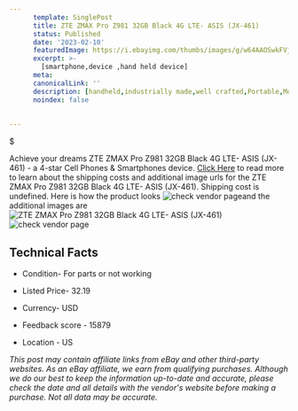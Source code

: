 ```yaml
---
      template: SinglePost
      title: ZTE ZMAX Pro Z981 32GB Black 4G LTE- ASIS (JX-461)
      status: Published
      date: '2023-02-10'
      featuredImage: https://i.ebayimg.com/thumbs/images/g/w64AAOSwkFVjnJm3/s-l225.jpg
      excerpt: >-
        [smartphone,device ,hand held device]
      meta:
      canonicalLink: ''
      description: [handheld,industrially made,well crafted,Portable,Mobile,Compact,Convenient,Lightweight,Maneuverable,Man-portable,Miniature,Carriable,Hand-held,Light,Holdable,Transportable,Mobile device,Pocket-sized,On-the-go,Wireless,Cordless,Compact size,Convenient size, smartphone,device ,hand held device]
      noindex: false
        
        
---
```

$

Achieve your dreams ZTE ZMAX Pro Z981 32GB Black 4G LTE- ASIS (JX-461) - a 4-star Cell Phones & Smartphones device. [Click Here](https://www.ebay.com/itm/144859303198?hash=item21ba498d1e%3Ag%3Aw64AAOSwkFVjnJm3&mkevt=1&mkcid=1&mkrid=711-53200-19255-0&campid=%253CePNCampaignId%253E&customid=%253CreferenceId%253E&toolid=10049) to read more to learn about the shipping costs and additional image urls for the ZTE ZMAX Pro Z981 32GB Black 4G LTE- ASIS (JX-461). Shipping cost is undefined. Here is how the product looks ![check vendor page](https://i.ebayimg.com/thumbs/images/g/w64AAOSwkFVjnJm3/s-l225.jpg)and the additional images are![ZTE ZMAX Pro Z981 32GB Black 4G LTE- ASIS (JX-461)](https://i.ebayimg.com/images/g/w64AAOSwkFVjnJm3/s-l1600.jpg)![check vendor page](https://origin-galleryplus.ebayimg.com/ws/web/144859303198_2_0_1/225x225.jpg,https://origin-galleryplus.ebayimg.com/ws/web/144859303198_3_0_1/225x225.jpg,https://origin-galleryplus.ebayimg.com/ws/web/144859303198_4_0_1/225x225.jpg)



 ## Technical Facts 



     
      

 - Condition- For parts or not working 


      

 - Listed Price- 32.19 


      

 - Currency- USD 


      

 - Feedback score - 15879 


      

 - Location - US 


      
      

 *_This post may contain affiliate links from eBay and other third-party websites. As an eBay affiliate, we earn from qualifying purchases. Although we do our best to keep the information up-to-date and accurate, please check the date and all details with the vendor's website before making a purchase. Not all data may be accurate._*






